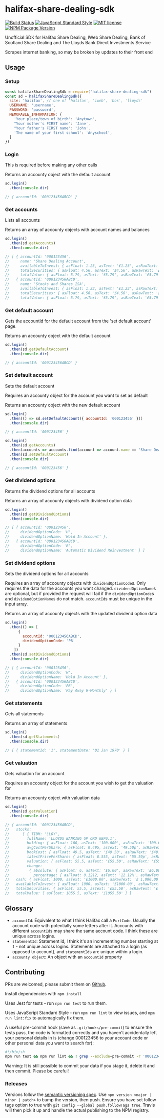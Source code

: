 # halifax-share-dealing-sdk

[![Build Status](https://img.shields.io/travis/com/domdomegg/halifax-share-dealing-sdk/master)](https://travis-ci.com/domdomegg/halifax-share-dealing-sdk) [![JavaScript Standard Style](https://img.shields.io/badge/code_style-standard-brightgreen.svg)](https://standardjs.com) [![MIT license](https://img.shields.io/badge/License-MIT-blue.svg)](https://github.com/domdomegg/halifax-share-dealing-sdk/blob/master/LICENSE) [![NPM Package Version](https://img.shields.io/npm/v/halifax-share-dealing-sdk)](https://www.npmjs.com/package/halifax-share-dealing-sdk)

Unofficial SDK for Halifax Share Dealing, IWeb Share Dealing, Bank of Scotland Share Dealing and The Lloyds Bank Direct Investments Service

Scrapes internet banking, so may be broken by updates to their front end

## Usage

### Setup

```js
const halifaxShareDealingSdk = require("halifax-share-dealing-sdk")
const sd = halifaxShareDealingSdk({
  site: 'halifax', // one of 'halifax', 'iweb', 'bos', 'lloyds'
  USERNAME: 'username',
  PASSWORD: 'password',
  MEMORABLE_INFORMATION: {
    'Your place/town of birth': 'Anytown',
    "Your mother's FIRST name": 'Jane',
    "Your father's FIRST name": 'John',
    'The name of your first school': 'Anyschool',
  }
})
```

### Login

This is required before making any other calls

Returns an accounty object with the default account

```js
sd.login()
  .then(console.dir)

// { accountId: '000123456ABCD' }
```

### Get accounts

Lists all accounts

Returns an array of accounty objects with account names and balances

```js
sd.login()
  .then(sd.getAccounts)
  .then(console.dir)

// [ { accountId: '000123456',
//     name: 'Share Dealing Account',
//     availableToInvest: { asFloat: 1.23, asText: '£1.23', asRawText: '£1.23' },
//     totalSecurities: { asFloat: 4.56, asText: '£4.56', asRawText: '£4.56' },
//     totalValue: { asFloat: 5.79, asText: '£5.79', asRawText: '£5.79' } },
//   { accountId: '000123456ABCD',
//     name: 'Stocks and Shares ISA',
//     availableToInvest: { asFloat: 1.23, asText: '£1.23', asRawText: '£1.23' },
//     totalSecurities: { asFloat: 4.56, asText: '£4.56', asRawText: '£4.56' },
//     totalValue: { asFloat: 5.79, asText: '£5.79', asRawText: '£5.79' } } ]
```

### Get default account

Gets the accountId for the default account from the 'set default account' page.

Returns an accounty object with the default account

```js
sd.login()
  .then(sd.getDefaultAccount)
  .then(console.dir)

// { accountId: '000123456ABCD' }
```

### Set default account

Sets the default account

Requires an accounty object for the account you want to set as default

Returns an accounty object with the new default account

```js
sd.login()
  .then(() => sd.setDefaultAccount({ accountId: '000123456' }))
  .then(console.dir)

// { accountId: '000123456' }
```

```js
sd.login()
  .then(sd.getAccounts)
  .then(accounts => accounts.find(account => account.name == 'Share Dealing Account'))
  .then(sd.setDefaultAccount)
  .then(console.dir)

// { accountId: '000123456' }
```

### Get dividend options

Returns the dividend options for all accounts

Returns an array of accounty objects with dividend option data

```js
sd.login()
  .then(sd.getDividendOptions)
  .then(console.dir)

// [ { accountId: '000123456',
//     dividendOptionCode: 'H',
//     dividendOptionName: 'Hold In Account' },
//   { accountId: '000123456ABCD',
//     dividendOptionCode: 'R',
//     dividendOptionName: 'Automatic Dividend Reinvestment' } ]
```

### Set dividend options

Sets the dividend options for all accounts

Requires an array of accounty objects with `dividendOptionCode`s. Only requires the data for the accounts you want changed. `dividendOptionName`s are optional, but if provided the request will fail if the `dividendOptionCode`s and `dividendOptionName`s do not match. `accountId`s must be unique in the input array.

Returns an array of accounty objects with the updated dividend option data

```js
sd.login()
  .then(() => [
      {
        accountId: '000123456ABCD',
        dividendOptionCode: 'P6'
      }
    ])
  .then(sd.setDividendOptions)
  .then(console.dir)

// [ { accountId: '000123456',
//     dividendOptionCode: 'H',
//     dividendOptionName: 'Hold In Account' },
//   { accountId: '000123456ABCD',
//     dividendOptionCode: 'P6',
//     dividendOptionName: 'Pay Away 6-Monthly' } ]
```

### Get statements

Gets all statements

Returns an array of statements

```js
sd.login()
  .then(sd.getStatements)
  .then(console.dir)

// [ { statementId: '1', statementDate: '01 Jan 1970' } ]
```

### Get valuation

Gets valuation for an account

Requires an accounty object for the account you wish to get the valuation for

Returns an accounty object with valuation data


```js
sd.login()
  .then(sd.getValuation)
  .then(console.dir)

// { accountId: '000123456ABCD',
//   stocks:
//      [ { TIDM: 'LLOY',
//        fullName: 'LLOYDS BANKING GP ORD GBP0.1',
//        holding: { asFloat: 100, asText: '100.000', asRawText: '100.000' },
//        avgCostPerShare: { asFloat: 0.495, asText: '49.50p', asRawText: '49.50p' },
//        bookCost: { asFloat: 49.5, asText: '£49.50', asRawText: '£49.50' },
//        latestPricePerShare: { asFloat: 0.555, asText: '55.50p', asRawText: '*55.50p' },
//        valuation: { asFloat: 55.5, asText: '£55.50', asRawText: '£55.50' },
//        change:
//         { absolute: { asFloat: 6, asText: '£6.00', asRawText: '£6.00' },
//           percentage: { asFloat: 0.1212, asText: '12.12%', asRawText: '12.12%' } } } ],
//   cash: { asFloat: 1000, asText: '£1000.00', asRawText: '£ 1,000.00' },
//   availableToInvest: { asFloat: 1000, asText: '£1000.00', asRawText: '£ 1,000.00' },
//   totalSecurities: { asFloat: 55.5, asText: '£55.50', asRawText: '£ 55.50' },
//   totalValue: { asFloat: 1055.5, asText: '£1055.50' } }
```

## Glossary

- `accountId`: Equivalent to what I think Halifax call a `PortCode`. Usually the account code with potentially some letters after it. Accounts with different `accountId`s may share the same account code. I think these are unique across logins.
- `statementId`: Statement id, I think it's an incrementing number starting at `1` - not unique across logins. Statements are attached to a login (as opposed to account), and `statementId`s are unique within a login.
- `accounty object`: An object with an `accountId` property

## Contributing

PRs are welcomed, please submit them on [Github](https://github.com/domdomegg/halifax-share-dealing-sdk/pulls).

Install dependencies with `npm install`

Uses Jest for tests - run `npm run test` to run them.

Uses JavaScript Standard Style - run `npm run lint` to view issues, and `npm run lint:fix` to automagically fix them.

A useful pre-commit hook (save as `.git/hooks/pre-commit`) to ensure the tests pass, the code is formatted correctly and you haven't accidentally left your personal details in is (change 000123456 to your account code or other personal data you want to search for):

```sh
#!/bin/sh
npm run test && npm run lint && ! grep --exclude=pre-commit -r '000123456' .
```

Warning: It is still possible to commit your data if you stage it, delete it and then commit. Please be careful!

### Releases

Versions follow the [semantic versioning spec](https://semver.org/). Use `npm version <major | minor | patch>` to bump the version, then push. Ensure you have set follow tags option to true with `git config --global push.followTags true`. Travis will then pick it up and handle the actual publishing to the NPM registry.